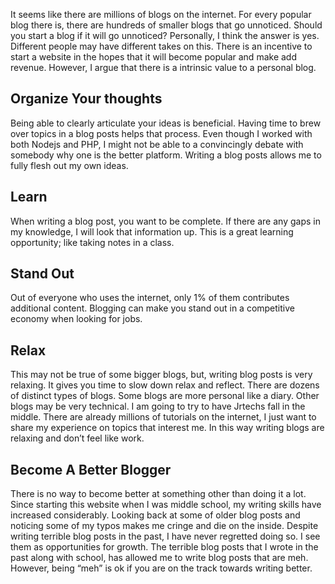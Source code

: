It seems like there are millions of blogs on the internet. For every popular
blog there is, there are hundreds of smaller blogs that go unnoticed. Should you
start a blog if it will go unnoticed? Personally, I think the answer is yes.
Different people may have different takes on this. There is an incentive to
start a website in the hopes that it will become popular and make add revenue.
However, I argue that there is a intrinsic value to a personal blog.

Organize Your thoughts
----------------------

Being able to clearly articulate your ideas is beneficial. Having time to brew
over topics in a blog posts helps that process. Even though I worked with both
Nodejs and PHP, I might not be able to a convincingly debate with somebody why
one is the better platform. Writing a blog posts allows me to fully flesh out my
own ideas.

Learn
-----

When writing a blog post, you want to be complete. If there are any gaps in my
knowledge, I will look that information up. This is a great learning
opportunity; like taking notes in a class.

Stand Out
---------

Out of everyone who uses the internet, only 1% of them contributes additional
content. Blogging can make you stand out in a competitive economy when looking
for jobs.

Relax
-----

This may not be true of some bigger blogs, but, writing blog posts is very
relaxing. It gives you time to slow down relax and reflect. There are dozens of
distinct types of blogs. Some blogs are more personal like a diary. Other blogs
may be very technical. I am going to try to have Jrtechs fall in the middle.
There are already millions of tutorials on the internet, I just want to share my
experience on topics that interest me. In this way writing blogs are relaxing
and don’t feel like work.

Become A Better Blogger
-----------------------

There is no way to become better at something other than doing it a lot. Since
starting this website when I was middle school, my writing skills have increased
considerably. Looking back at some of older blog posts and noticing some of my
typos makes me cringe and die on the inside. Despite writing terrible blog posts
in the past, I have never regretted doing so. I see them as opportunities for
growth. The terrible blog posts that I wrote in the past along with school, has
allowed me to write blog posts that are meh. However, being “meh” is ok if you
are on the track towards writing better.
